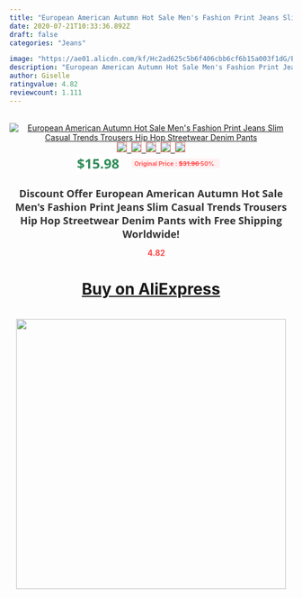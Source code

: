 ```yaml
---
title: "European American Autumn Hot Sale Men's Fashion Print Jeans Slim Casual Trends Trousers Hip Hop Streetwear Denim Pants"
date: 2020-07-21T10:33:36.892Z
draft: false
categories: "Jeans"

image: "https://ae01.alicdn.com/kf/Hc2ad625c5b6f406cbb6cf6b15a003f1dG/European-American-Autumn-Hot-Sale-Men-s-Fashion-Print-Jeans-Slim-Casual-Trends-Trousers-Hip-Hop.jpg"
description: "European American Autumn Hot Sale Men's Fashion Print Jeans Slim Casual Trends Trousers Hip Hop Streetwear Denim Pants"
author: Giselle
ratingvalue: 4.82
reviewcount: 1.111
---
```

<br>
<div style="text-align: center;">
<a href="https://s.click.aliexpress.com/e/_AbB9NT" target="_blank" rel="nofollow noopener noreferrer"><img alt="European American Autumn Hot Sale Men's Fashion Print Jeans Slim Casual Trends Trousers Hip Hop Streetwear Denim Pants" class="magnifier-image" src="https://ae01.alicdn.com/kf/Hc2ad625c5b6f406cbb6cf6b15a003f1dG/European-American-Autumn-Hot-Sale-Men-s-Fashion-Print-Jeans-Slim-Casual-Trends-Trousers-Hip-Hop.jpg_640x640.jpg">
<br>
<img style="border:1px solid salmon" src="https://ae01.alicdn.com/kf/Hc2ad625c5b6f406cbb6cf6b15a003f1dG/European-American-Autumn-Hot-Sale-Men-s-Fashion-Print-Jeans-Slim-Casual-Trends-Trousers-Hip-Hop.jpg_120x120.jpg">&nbsp;&nbsp;<img style="border:1px solid salmon" src="https://ae01.alicdn.com/kf/He9f8f2546521467db6271a6302a0d8123/European-American-Autumn-Hot-Sale-Men-s-Fashion-Print-Jeans-Slim-Casual-Trends-Trousers-Hip-Hop.jpg_120x120.jpg">&nbsp;&nbsp;<img style="border:1px solid salmon" src="https://ae01.alicdn.com/kf/H26e71b4f8bfd4619b7ec526841f00c4eH/European-American-Autumn-Hot-Sale-Men-s-Fashion-Print-Jeans-Slim-Casual-Trends-Trousers-Hip-Hop.jpg_120x120.jpg">&nbsp;&nbsp;<img style="border:1px solid salmon" src="https://ae01.alicdn.com/kf/Hdf2f212cbbfe49a7bddd74f46f2468eae/European-American-Autumn-Hot-Sale-Men-s-Fashion-Print-Jeans-Slim-Casual-Trends-Trousers-Hip-Hop.jpg_120x120.jpg">&nbsp;&nbsp;<img style="border:1px solid salmon" src="https://ae01.alicdn.com/kf/H7c3a1f285be3407d861788397e83303fl/European-American-Autumn-Hot-Sale-Men-s-Fashion-Print-Jeans-Slim-Casual-Trends-Trousers-Hip-Hop.jpg_120x120.jpg"></a></div><br0>
<div style="text-align: center;"><span style="background-color: white; border: 0px; box-sizing: border-box; color: seagreen; display: inline-block; font-family: &quot;open sans&quot; , &quot;arial&quot; , &quot;helvetica&quot; , sans-serif , &quot;heiti&quot;; font-size: 24px; font-stretch: inherit; font-weight: 700; line-height: inherit; margin: 0px 10px 0px 0px; padding: 0px; vertical-align: middle;">$15.98 </span>
<span style="background: rgb(255 , 241 , 241); border-radius: 3px; border: 0px; box-sizing: border-box; color: #ff4747; display: inline-block; font-family: inherit; font-size: 12px; font-stretch: inherit; font-style: inherit; font-variant: inherit; font-weight: 600; line-height: inherit; margin: 0px; padding: 2px 5px; transform: scale(0.9); vertical-align: middle;">Original Price : <b style="text-decoration: line-through;">$31.96 </b> 50%&nbsp;&nbsp;</span></div>
<h1 style="color: #333333; display: inline-block; font-family: &quot;open sans&quot; , &quot;arial&quot; , &quot;helvetica&quot; , sans-serif , &quot;heiti&quot;; font-size: 18px; font-stretch: inherit; font-weight: 700; text-align: center;">Discount Offer European American Autumn Hot Sale Men's Fashion Print Jeans Slim Casual Trends Trousers Hip Hop Streetwear Denim Pants with Free Shipping Worldwide!</h1>
<div style="color: #ff4747; text-align: center;">
<img src="https://4.bp.blogspot.com/-M0ZcTcb-5uY/XleCXlxnR4I/AAAAAAAAAEc/OrjgMkXV1oMQFaCRZj5HQwOCBcu3w1FegCPcBGAYYCw/s1600/star.png" style="height: 15px;">&nbsp;<b>4.82</b></div>
<div class="button_cont" align="center"><a class="buynow_a" href="https://s.click.aliexpress.com/e/_AbB9NT" target="_blank" rel="nofollow noopener noreferrer"><H1>Buy on AliExpress</H1></a></div><br>
<div class="separator" style="clear: both; text-align: center;">
<img src="https://lh3.googleusercontent.com/-pTy5HemUv9M/XlePHvY0dAI/AAAAAAAAAE4/0nX5iRUoIWY8eMW9Dpxeirr157OZliDIgCLcBGAsYHQ/s1600/badge.gif" width="480">
</div>
